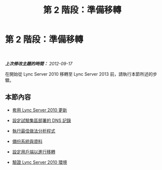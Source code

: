﻿---
title: 第 2 階段：準備移轉
TOCTitle: 第 2 階段：準備移轉
ms:assetid: fa6fef59-9d3a-4bda-acda-960734e4cb1a
ms:mtpsurl: https://technet.microsoft.com/zh-tw/library/JJ205405(v=OCS.15)
ms:contentKeyID: 49292881
ms.date: 08/24/2015
mtps_version: v=OCS.15
ms.translationtype: HT
---

# 第 2 階段：準備移轉

 

_**上次修改主題的時間：** 2012-09-17_

在開始從 Lync Server 2010 移轉至 Lync Server 2013 前，請執行本節所述的步驟。

## 本節內容

  - [套用 Lync Server 2010 更新](apply-lync-server-2010-updates.md)

  - [設定試驗集區部署的 DNS 記錄](configure-dns-records-for-pilot-pool-deployment.md)

  - [執行最佳做法分析程式](run-best-practices-analyzer.md)

  - [備份系統與資料](back-up-systems-and-data.md)

  - [設定用戶端以進行移轉](configure-clients-for-migration.md)

  - [驗證 Lync Server 2010 環境](verify-lync-server-2010-environment.md)


